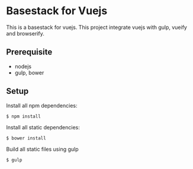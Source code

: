 # Basestack for Vuejs

This is a basestack for vuejs. This project integrate vuejs with gulp, vueify and browserify.

## Prerequisite

* nodejs
* gulp, bower

## Setup

Install all npm dependencies:

```
$ npm install
```

Install all static dependencies:

```
$ bower install
```

Build all static files using gulp

```
$ gulp
```
